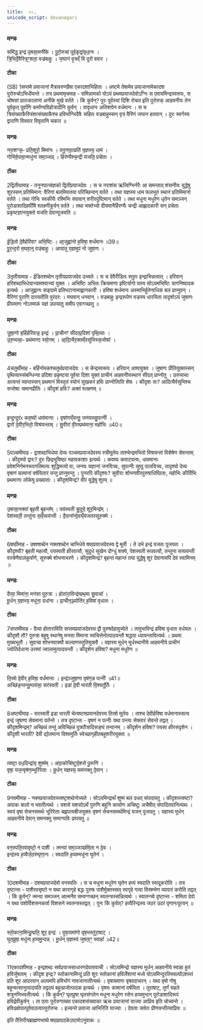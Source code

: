```yaml
---
title:  ०८,
unicode_script: devanagari
---
```


### मन्त्रः
समि॑द्ध॒ इन्द्र॑ उ॒षसा॒मनी॑के ।
पु॒रो॒रुचा॑ पूर्व॒कृद्वा॑वृधा॒नः ।  
त्रि॒भिर्दे॒वैस्त्रि॒ꣳ॒शता॒ वज्र॑बाहुः ।
ज॒घान॑ वृ॒त्रव्ँ वि दुरो॑ ववार ।


#### टीका
(SB) 1सप्तमे प्रयाजानां मैत्रावरुणप्रैषा एकादशाभिहिताः । अष्टमे तेषामेव प्रयाजानामेकादश पुरोरुचोऽभिधीयन्ते । तत्र प्रथमामृचमाह - समिन्नामको योऽयं प्रथमप्रयाजदेवोऽग्निः स एवायमिन्द्रस्वरूपः, स चोषसां प्रातःकालानां अनीके मुखे वर्तते । किं कुर्वन्? पुरः पूर्वस्यां दिशि रोचत इति पुरोरुक् आहवनीयः तेन पूर्वकृत् पूर्वाणि कर्माण्यग्रिहोत्रादीनि कुर्वन् । वावृधानः अतिशयेन वर्धमानः । स च त्रिसंख्याकैस्त्रिंशत्संख्याकैश्च हविर्भाग्भिदैवैः सहितः वज्रबाहुस्सन् वृत्रं वैरिणं जघान हतवान् । दुरः स्वर्गस्य द्वाराणि विववार विवृतानि चकार ॥

### मन्त्रः

नरा॒शꣳस॒ᳶ प्रति॒शूरो॒ मिमा॑नः ।
तनू॒नपा॒त्प्रति॑ य॒ज्ञस्य॒ धाम॑ ।   
गोभि॑र्व॒पावा॒न्मधु॑ना सम॒ञ्जन्न् ।
हिर॑ण्यैश्च॒न्द्री य॑जति॒ प्रचे॑ताः ।

#### टीका

2द्वितीयामाह - तनूनपात्संज्ञको द्वितीप्रयाजदेवः । स च नराशंस ऋत्विग्भिर्नरैः आ समन्तात् शंसनीयः युद्धेषु शूरस्सन् प्रतिमिमान: वैरिणां बलमियत्तया परिच्छिन्दन् वर्तते । तथा यज्ञस्य धाम फलभूतं स्थानं प्रतिमिमानो वर्तते । तथा गोभिः स्वकीयैः रश्मिभिः वपावान् शरीरपुष्टिमान् वर्तते । तथा मधुना मधुरेण धृतेन समञ्जन् पुरोडाशादिहवींषि श्लक्ष्णीकुर्वन् वर्तते । तथा भक्तेभ्यो दीयमानैर्हिरण्यैः चन्द्री आह्लादकारी सन् प्रचेताः प्रकृष्टज्ञानयुक्तो यजति देवान्पूजयति ॥

### मन्त्रः

ई॒डि॒तो दे॒वैर्हरि॑वाꣳ अभि॒ष्टिः ।
आ॒जुह्वा॑नो ह॒विषा॒ शर्ध॑मानः ॥39॥   
पु॒र॒न्द॒रो म॒घवा॒न्॒ वज्र॑बाहुः ।
आया॑तु य॒ज्ञमुप॑ नो जुषा॒णः ।

#### टीका

3तृतीयामाह - ईडितशब्देन तृतीयप्रयाजदेव उच्यते । स च देवैरीडितः स्तुतः इन्द्राभिन्नत्वात् । हरिवान् हरिशब्दाभिधेयाभ्यामश्वाभ्यां युक्तः । अभिष्टिः अभितः क्रियमाणा इष्टिर्यागो यस्य सोऽयमभिष्टिः यागनिष्पादक इत्यर्थः । आजुह्वानः सङ्ग्रामे प्रतिभटानामाह्वानकारी । हविषा शर्धमानः अस्माभिर्हुतेनाधिकं बलं प्राप्नुवन् । वैरिणां पुराणि दारयतीति पुरंदरः । मघवान् धनवान् । वज्रबाहुः इन्द्ररूपेण वज्रस्य धारयिता तादृशोऽयं जुषाणः प्रीयमाणः नोऽस्माकं यज्ञं उपायातु समीप एवागच्छतु ॥

### मन्त्रः
जु॒षा॒णो ब॒र्हिर्हरि॑वान्न॒ इन्द्रः॑ ।
प्रा॒चीनꣳ॑ सीदत्प्र॒दिशा॑ पृथि॒व्याः ।   
उ॒रु॒व्यचा॒ᳶ प्रथ॑मानꣵ स्यो॒नम् ।
आ॒दि॒त्यैर॒क्तव्ँवसु॑भिस्स॒जोषाः᳚ ।


#### टीका

4चतुर्थीमाह - बर्हिर्नामकश्चतुर्थप्रयाजदेवः । स चेन्द्रस्वरूपः । हरिवान् अश्वयुक्तः । जुषाणः प्रीतियुक्तस्सन् पृथिव्यास्संबन्धिन्या प्रदिशा प्रकृष्टया पूर्वया दिशा युक्तं प्राचीनं आहवनीयस्थानं सीदत् प्राप्नोतु । उरुव्यचाः अत्यन्तं व्याप्तस्सन् प्रथमानं विस्तृतं स्योनं सुखकरं हविः प्राप्नोत्विति शेषः । कीदृशः सः? आदित्यैर्वसुभिश्च सजोषाः समानप्रीतिः । कीदृशं हविः? अक्तं श्लक्ष्णम् ॥

### मन्त्रः

इन्द्र॒न्दुर॑ᳵ कव॒ष्यो॑ धाव॑मानाः ।
वृषा॑णय्ँयन्तु॒ जन॑यस्सु॒पत्नीः᳚ ।  
द्वारो॑ दे॒वीर॒भितो॒ विश्र॑यन्ताम् ।
सु॒वीरा॑ वी॒रम्प्रथ॑माना॒ महो॑भिः ॥40॥  

#### टीका

5पञ्चमीमाह - द्वाशब्दाभिधेया देव्यः पञ्चमप्रयाजदेवस्य स्त्रीमूर्तयः ताश्चेन्द्रमभितो विश्रयन्तां विशेषेण सेवन्ताम् । कीदृश्यो द्वारः? दुरः छिद्रभूयिष्ठाः महावकाशाः इत्यर्थः । कवष्यः कवाटवत्यः, धावमानाः प्रवेशनिर्गमनरूपगतिमत्यः शुद्धिमत्यो वा, जनयः यज्ञानां जनयित्र्यः, सुपत्नीः सुष्ठु पालयित्र्यः, तादृश्यो देव्यः वृषाणं कामानां वर्षयितारं यन्तु प्राप्नुवन्तु । पुनरपि कीदृश्यः? सुवीराः शोभनवीरपुरुषाधिष्ठिताः, महोभिः कीर्तिभिः प्रथमानाः लोकेषु प्रख्याताः । कीदृशमिन्द्रं? वीरं युद्धेषु शूरम् ॥

### मन्त्रः

उ॒षासा॒नक्ता॑ बृह॒ती बृ॒हन्त᳚म् ।
पय॑स्वती सु॒दुघे॒ शूर॒मिन्द्र᳚म् ।  
पेश॑स्वती॒ तन्तु॑ना स॒व्ँव्यय॑न्ती ।
दै॒वाना᳚न्दे॒वय्ँय॑जतस्सुरु॒क्मे ।

#### टीका

6षष्ठीमाह - उषश्शब्देन नक्तशब्देन चाभिधेये षष्ठप्रयाजदेवस्य द्वे मूर्ती । ते उभे इन्द्रं यजतः पूजयतः । कीदृश्यौ? बृहती महत्यौ, पयस्वती क्षीरवत्यौ, सुदुधे सुखेन दोग्धुं शक्ये, पेशस्वती रूपवत्यौ, तन्तुना सव्ययन्ती वस्त्रेणैवालंकुर्वाणे, सुरुक्मे शोभनाभरणे । कीदृशमिन्द्रं? बृहन्तं महान्तं तया युद्धेषु शूरं देवानामपि देवं स्वामिनम् ॥

### मन्त्रः
दैव्या॒ मिमा॑ना॒ मन॑सा पुरु॒त्रा ।
होता॑रा॒विन्द्र॑म्प्रथ॒मा सु॒वाचा᳚ ।  
मू॒र्धन् य॒ज्ञस्य॒ मधु॑ना॒ दधा॑ना ।
प्रा॒चीन॒ञ्ज्योति॑र् ह॒विषा॑ वृधातः ।


#### टीका

7सप्तमीमाह - दैव्या होताराविति सप्तमप्रयाजदेवस्य द्वौ पुरुषदेहावुच्येते । तावुभाविन्द्रं हविषा वृधातः वर्धयतः । कीदृशौ तौ? पुरुत्रा बहुषु स्थानेषु मनसा मिमाना स्वचित्तेनोत्पादयन्तौ श्रद्धया ध्यायन्तावित्यर्थः । प्रथमा मुख्यभूतौ । सुवाचा शोभनवाक्यौ कल्याणस्तुतियुक्तौ । यज्ञस्य मूर्धन् मूर्धस्थानीये आहवनीये प्राचीनं ज्योतिर्दधाना उत्तमां ज्वालामुत्पादयन्तौ । कीदृशेन हविषा? मधुना मधुरेण ॥

### मन्त्रः
ति॒स्रो दे॒वीर् ह॒विषा॒ वर्ध॑मानाः ।
इन्द्र॑ञ्जुषा॒णा वृष॑ण॒न्न पत्नीः᳚ ॥41॥  
अच्छि॑न्न॒न्तन्तु॒म्पय॑सा॒ सर॑स्वती ।
इडा॑ दे॒वी भार॑ती वि॒श्वतू᳚र्तिः ।


#### टीका

8अष्टमीमाह - सरस्वती इडा भारती चेत्यष्टमप्रयानदेवस्य तिस्रो मूर्तयः । ताश्च देवीर्हविषा वर्धमानास्सत्य इन्द्रं जुषाणा सेवमाना वर्तन्ते । तत्र दृष्टान्तः - वृषणं न पत्नीः यथा पन्त्यः सेक्तारं सेवन्ते तद्वत् । कीदृशमिन्द्रम्? अच्छिन्नं तन्तुं अविच्छिन्नं पुत्रपौत्रादिसङ्घं तन्वानम् । कीदृशेन हविषा? पयसा क्षीरसदृशेन । कीदृशी भारती? देवी द्योतमाना विश्वमूर्तिः स्वेच्छागृहीतबहुशरीरयुक्ता ॥

### मन्त्रः
त्वष्टा॒ दध॒दिन्द्रा॑य॒ शुष्म᳚म् ।
अपा॒कोचि॑ष्टुर्य॒शसे॑ पु॒रूणि॑ ।  
वृषा॒ यज॒न्वृष॑ण॒म्भूरि॑रेताः ।
मू॒र्धन् यज्ञस्य॒ सम॑नक्तु दे॒वान् ।


#### टीका

9नवमीमाह - नवमप्रयाजदेवस्त्वष्टृशब्देनोच्यते । सोऽयमिन्द्रार्थं शुष्मं बलं दधत् संपादयतु । कीदृशस्त्वष्टा? अपाकः बालो न भवतीत्यर्थः । यशसे यशसोऽर्थे पुरुणि बहूनि कार्याण अचिष्टुः अचैषीत् संपादितवानित्यथः । स्वयं वृषा सेचनसमर्थः भूरिरेताः बह्वपत्यबीजयुक्तः वृषणं सेचनसमर्थमिन्द्रं यजन् पूजयतु । यज्ञस्य मूर्धन् आहवनीये देवान् समनक्तु सम्यग्घविः प्रापयतु ॥

### मन्त्रः

वन॒स्पति॒रव॑सृष्टो॒ न पाशैः᳚ ।
त्मन्या॑ सम॒ञ्जञ्छ॑मि॒ता न दे॒वः ।  
इन्द्र॑स्य ह॒व्यैर्ज॒ठर॑म्पृणा॒नः ।
स्वदा॑ति ह॒व्यम्मधु॑ना घृ॒तेन॑ ।

#### टीका

10दशमीमाह - दशमप्रयाजदेवो वनस्पतिः । स च मधुना मधुरेण घृतेन हव्यं स्वदाति स्वादूकरोति । तत्र दृष्टान्तः - पाशैरवसृष्टो न यथा कारागृहे बद्धः पुरुषः पाशैर्मुक्तस्सत् स्वगृहे गत्वा विस्रम्भेण व्यापारं करोति तद्वत् । किं कुर्वन्? त्मन्या समञ्जन् आत्मनैव सम्यग्गच्छन् स्वतन्त्रस्सन्नित्यर्थः । स्वातन्त्र्ये दृष्टान्तः - शमिता देवो न यथा पशोर्विशसनकर्ता विशसने स्वतन्त्रस्तद्वत् । पुनः किं कुर्वत्? हव्यैरिन्द्रस्य जठरं उदरं पृणानःपूरयन् ॥

### मन्त्रः
स्तो॒काना॒मिन्दु॒म्प्रति॒ शूर॒ इन्द्रः॑ ।
वृ॒षा॒यमा॑णो वृष॒भस्तु॑रा॒षाट् ।  
घृ॒त॒प्रुषा॒ मधु॑ना ह॒व्यमु॒न्दन्न् ।
मू॒र्धन् य॒ज्ञस्य॑ जुषता॒ꣳ॒ स्वाहा᳚ ॥42॥  


#### टीका

11एकादशीमाह - इन्द्रशब्दः सर्वप्रयाजसाधारणदेवतावाची । सोऽयमिन्द्रो यज्ञस्य मूर्धन् आहवनीये स्वाहा हुतं हविर्जुषताम् । कीदृश इन्द्रः? स्तोकानामिन्दुं प्रति शूरः स्तोकानां हविर्लेशानां मध्ये योऽयमिन्दुरतिस्वल्पोंऽशस्तं प्रति शूर आदरवान् अल्पमपि हविर्भागं नावजानातीत्यर्थः । वृषायमाणः वृषवदाचरन् । यथा वृषो गोषु बहून्वत्सानुत्पादयति तद्वदयं बहुत्प्रजोत्पादक इत्यर्थः । वृषभः कामानां वर्षयिता । तुराषाट्, तूर्णं सहते शत्रूनभिभवतीत्यर्थः । किं कुर्वन्? घृतप्रुषा घृतसंगतेन मधुना मधुरेण रसेन हव्यमुन्दन् पुरोडाशादिरूपं हविर्द्रवीकुर्वन् । ता एताः पुरोरुगाख्या एकादशसंख्याका ऋचः प्रयाजानां याज्या आप्रिय इति चोच्यन्ते । हविःप्रक्षेपात्पूर्वपाठत्वात्पुरोरुचः । इज्यन्ते प्रयाजा आभिरिति याज्याः । देवताः सर्वतः प्रीणयन्तीत्याप्रियः ॥


इति तैत्तिरीयब्राह्मणभाष्ये षष्ठप्रपाठकेऽष्टमोऽनुवाकः ॥  
